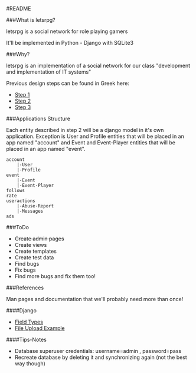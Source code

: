 #README

###What is letsrpg?

letsrpg is a social network for role playing gamers

It'll be implemented in Python - Django with SQLite3

###Why?

letsrpg is an implementation of a social network for our 
class "development and implementation of IT systems"

Previous design steps can be found in Greek here:

 * [Step 1](https://docs.google.com/document/pub?id=19oVeNSMEer0Vi1SrpXwtIwaFSB381k-fR4rb5g7CaS8)
 * [Step 2](https://docs.google.com/document/pub?id=1ZYNCbqMQXp1kzf2Il7msWlSiY6jq8_rYBEW0_DuSAvk)
 * [Step 3](https://docs.google.com/document/pub?id=1MIYySAnjli2_5XIazbda0aEzuMjaGtaQrRaPFD8ICWI)

###Applications Structure

Each entity described in step 2 will be a django model in it's own application.
Exception is User and Profile entities that will be placed in an app named "account"
and Event and Event-Player entities that will be placed in an app named "event".

	account
		|-User
		|-Profile
	event
		|-Event
		|-Event-Player
	follows
	rate
	useractions
		|-Abuse-Report
		|-Messages
	ads

###ToDo

 * <del>Create admin pages</del>
 * Create views
 * Create templates
 * Create test data
 * Find bugs
 * Fix bugs
 * Find more bugs and fix them too!

###References

Man pages and documentation that we'll probably need more than once!

####Django

 * [Field Types](https://docs.djangoproject.com/en/dev/ref/models/fields/#field-types)
 * [File Upload Example](http://abing.gotdns.com/posts/2009/django-file-upload-handling-examples/)

####Tips-Notes

 * Database superuser credentials: username=admin , password=pass
 * Recreate database by deleting it and synchronizing again (not the best way though)
